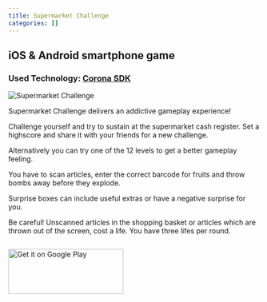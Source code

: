 ```yaml
---
title: Supermarket Challenge
categories: []
---
```


## iOS & Android smartphone game

### Used Technology: [Corona SDK](https://coronalabs.com/)

![Supermarket Challenge](https://lh3.googleusercontent.com/vhYqhwYhWydUNfvVRjZY1EQNE6HNNXiDCqSmLcu-niT9pb1Xvia1LN4TJZw-SrJvAb8=w1339-h944-rw)

Supermarket Challenge delivers an addictive gameplay experience!

Challenge yourself and try to sustain at the supermarket cash register. Set a highscore and share it with your friends for a new challenge.

Alternatively you can try one of the 12 levels to get a better gameplay feeling.

You have to scan articles, enter the correct barcode for fruits and throw bombs away before they explode.

Surprise boxes can include useful extras or have a negative surprise for you.

Be careful! Unscanned articles in the shopping basket or articles which are thrown out of the screen, cost a life. You have three lifes per round.

<div style="display: flex; justify-content: flex-start; align-items: center;">

<a href='https://play.google.com/store/apps/details?id=de.mokkapps.supermarketchallenge&pcampaignid=MKT-Other-global-all-co-prtnr-py-PartBadge-Mar2515-1'><img width="230px" height="90px" alt='Get it on Google Play' src='https://play.google.com/intl/en_us/badges/images/generic/en_badge_web_generic.png'/></a>

<a href="https://itunes.apple.com/us/app/supermarket-challenge/id1207665675?mt=8" style="display:inline-block;overflow:hidden;background:url(https://linkmaker.itunes.apple.com/assets/shared/badges/en-gb/appstore-lrg.svg) no-repeat;width:300px;height:60px;background-size:contain;"></a>

</div>
